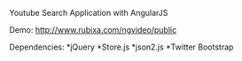 Youtube Search Application with AngularJS

Demo: http://www.rubixa.com/ngvideo/public

Dependencies:
*jQuery
*Store.js
*json2.js
*Twitter Bootstrap